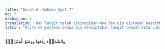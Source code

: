 ```yaml
---
title: "Surah Ar-Rahman Ayat 7"
no: 7
arabic_no: ٧
translation: "Dan langit telah ditinggikan-Nya dan Dia ciptakan keseimbangan,"
tafsir: "Allah menyatakan bahwa Dia menciptakan langit tempat diturunkan perintah dan larangan-Nya kepada hamba-hamba-Nya, tempat malaikat-malaikat yang turun membawa wahyu-Nya kepada nabi-nabi-Nya, Di samping itu Dia menghendaki adanya keseimbangan dalam segala hal. Di antaranya adalah perimbangan akidah, yaitu mentauhidkan-Nya, karena tauhid adalah pertengahan antara mengingkari adanya Allah dengan mempersekutukan-Nya begitu saja, Perimbangan dalam ibadah, dalam beramal dan dalam budi pekerti, perimbangan dalam kekuatan rohani dan jasmani dan sebagainya. Demikianlah perimbangan dan keadilan yang dikehendaki-Nya dengan tidak membiarkan sesuatu karena kecilnya dan tidak pula mementingkan yang lain karena besarnya. Perimbangan-Nya mencakup semua yang ada di alam ini."
---
```

وَالسَّمَاۤءَ رَفَعَهَا وَوَضَعَ الْمِيْزَانَۙ  
